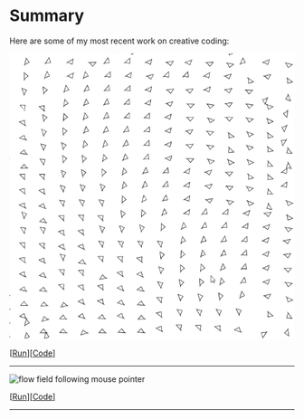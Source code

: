 # Summary
Here are some of my most recent work on creative coding:

![flow field following mouse pointer](assets/ffm.gif)

[[Run](https://rodjuncode.github.io/flow-field-following-mouse/)][[Code](https://github.com/rodjuncode/flow-field-following-mouse)]

***

![flow field following mouse pointer](assets/rw1100.gif)

[[Run](https://rodjuncode.github.io/100-formas-de-contar-de-1-a-100/)][[Code](https://github.com/rodjuncode/100-formas-de-contar-de-1-a-100/)]

***
